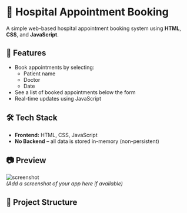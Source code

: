 # 🏥 Hospital Appointment Booking

A simple web-based hospital appointment booking system using **HTML**, **CSS**, and **JavaScript**.

## 🚀 Features

- Book appointments by selecting:
  - Patient name
  - Doctor
  - Date
- See a list of booked appointments below the form
- Real-time updates using JavaScript

## 🛠 Tech Stack

- **Frontend:** HTML, CSS, JavaScript
- **No Backend** – all data is stored in-memory (non-persistent)

## 📷 Preview

![screenshot](screenshot.png)  
*(Add a screenshot of your app here if available)*

## 📁 Project Structure

